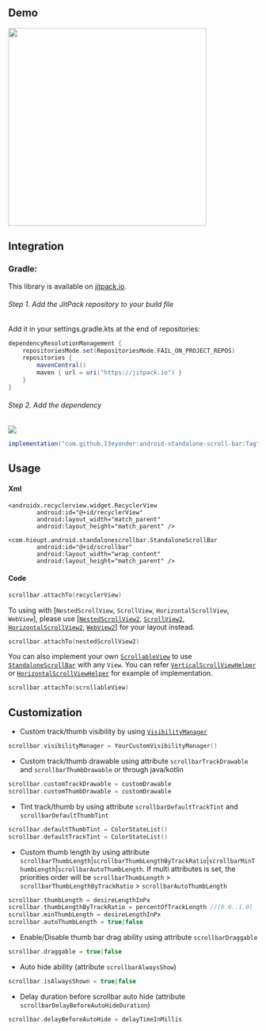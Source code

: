 ## Demo
<img src="demo/demo-vertical-recycler-view.gif" width="400" />

## Integration

### Gradle:

This library is available on [jitpack.io](https://jitpack.io/#I3eyonder/android-standalone-scroll-bar).

###### Step 1. Add the JitPack repository to your build file

Add it in your settings.gradle.kts at the end of repositories:

```gradle
dependencyResolutionManagement {
	repositoriesMode.set(RepositoriesMode.FAIL_ON_PROJECT_REPOS)
	repositories {
		mavenCentral()
		maven { url = uri("https://jitpack.io") }
	}
}
```

###### Step 2. Add the dependency

[![](https://jitpack.io/v/I3eyonder/android-standalone-scroll-bar.svg)](https://jitpack.io/#I3eyonder/android-standalone-scroll-bar)

```gradle
implementation("com.github.I3eyonder:android-standalone-scroll-bar:Tag")
```

## Usage
#### Xml

```
<androidx.recyclerview.widget.RecyclerView
        android:id="@+id/recyclerView"
        android:layout_width="match_parent"
        android:layout_height="match_parent" />

<com.hieupt.android.standalonescrollbar.StandaloneScrollBar
        android:id="@+id/scrollbar"
        android:layout_width="wrap_content"
        android:layout_height="match_parent" />
```
#### Code
```kotlin
scrollbar.attachTo(recyclerView)
```
To using with [`NestedScrollView`, `ScrollView`, `HorizontalScrollView`, `WebView`], please use [[`NestedScrollView2`](https://github.com/I3eyonder/android-standalone-scroll-bar/blob/master/android-standalone-scroll-bar/src/main/java/com/hieupt/android/standalonescrollbar/view/NestedScrollView2.kt), [`ScrollView2`](https://github.com/I3eyonder/android-standalone-scroll-bar/blob/master/android-standalone-scroll-bar/src/main/java/com/hieupt/android/standalonescrollbar/view/ScrollView2.kt), [`HorizontalScrollView2`](https://github.com/I3eyonder/android-standalone-scroll-bar/blob/master/android-standalone-scroll-bar/src/main/java/com/hieupt/android/standalonescrollbar/view/HorizontalScrollView2.kt), [`WebView2`](https://github.com/I3eyonder/android-standalone-scroll-bar/blob/master/android-standalone-scroll-bar/src/main/java/com/hieupt/android/standalonescrollbar/view/WebView2.kt)] for your layout instead.
```kotlin
scrollbar.attachTo(nestedScrollView2)
```
You can also implement your own [`ScrollableView`](https://github.com/I3eyonder/android-standalone-scroll-bar/blob/master/android-standalone-scroll-bar/src/main/java/com/hieupt/android/standalonescrollbar/ScrollableView.kt) to use [`StandaloneScrollBar`](https://github.com/I3eyonder/android-standalone-scroll-bar/blob/master/android-standalone-scroll-bar/src/main/java/com/hieupt/android/standalonescrollbar/StandaloneScrollBar.kt) with any `View`. You can refer [`VerticalScrollViewHelper`](https://github.com/I3eyonder/android-standalone-scroll-bar/blob/master/android-standalone-scroll-bar/src/main/java/com/hieupt/android/standalonescrollbar/viewhelper/VerticalScrollViewHelper.kt) or [`HorizontalScrollViewHelper`](https://github.com/I3eyonder/android-standalone-scroll-bar/blob/master/android-standalone-scroll-bar/src/main/java/com/hieupt/android/standalonescrollbar/viewhelper/HorizontalScrollViewHelper.kt) for example of implementation.
```kotlin
scrollbar.attachTo(scrollableView)
```

## Customization
- Custom track/thumb visibility by using [`VisibilityManager`](https://github.com/I3eyonder/android-standalone-scroll-bar/blob/master/android-standalone-scroll-bar/src/main/java/com/hieupt/android/standalonescrollbar/VisibilityManager.kt)
```kotlin
scrollbar.visibilityManager = YourCustomVisibilityManager()
```
- Custom track/thumb drawable using attribute `scrollbarTrackDrawable` and `scrollbarThumbDrawable` or through java/kotlin
```kotlin
scrollbar.customTrackDrawable = customDrawable
scrollbar.customThumbDrawable = customDrawable
```
- Tint track/thumb by using attribute `scrollbarDefaultTrackTint` and `scrollbarDefaultThumbTint`
```kotlin
scrollbar.defaultThumbTint = ColorStateList()
scrollbar.defaultTrackTint = ColorStateList()
```
- Custom thumb length by using attribute `scrollbarThumbLength`|`scrollbarThumbLengthByTrackRatio`|`scrollbarMinThumbLength`|`scrollbarAutoThumbLength`. If multi attributes is set, the priorities order will be `scrollbarThumbLength` > `scrollbarThumbLengthByTrackRatio` > `scrollbarAutoThumbLength`
```kotlin
scrollbar.thumbLength = desireLengthInPx
scrollbar.thumbLengthByTrackRatio = percentOfTrackLength //[0.0..1.0]
scrollbar.minThumbLength = desireLengthInPx
scrollbar.autoThumbLength = true|false
```
- Enable/Disable thumb bar drag ability using attribute `scrollbarDraggable`
```kotlin
scrollbar.draggable = true|false
```
- Auto hide ability (attribute `scrollbarAlwaysShow`)
```kotlin
scrollbar.isAlwaysShown = true|false
```
- Delay duration before scrollbar auto hide (attribute `scrollbarDelayBeforeAutoHideDuration`)
```kotlin
scrollbar.delayBeforeAutoHide = delayTimeInMillis
```
